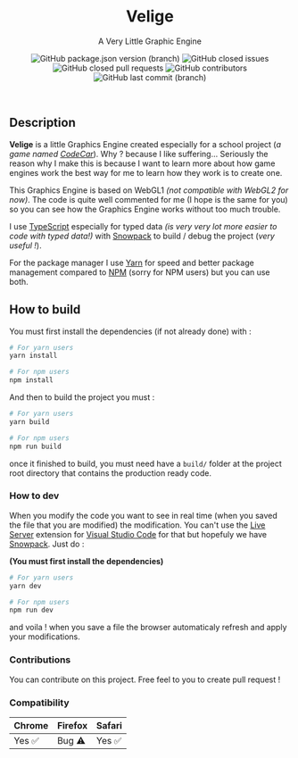 
<h1 align=center>Velige</h1>
<p align=center>A Very Little Graphic Engine</p>

<p align=center>
<img alt="GitHub package.json version (branch)" src="https://img.shields.io/github/package-json/v/5aitama/velige/main?label=version">
<img alt="GitHub closed issues" src="https://img.shields.io/github/issues-closed/5aitama/velige">
<img alt="GitHub closed pull requests" src="https://img.shields.io/github/issues-pr-closed/5aitama/velige">
<img alt="GitHub contributors" src="https://img.shields.io/github/contributors/5aitama/velige">
<img alt="GitHub last commit (branch)" src="https://img.shields.io/github/last-commit/5aitama/velige/main">
</p>
<br />

## Description
**Velige** is a little Graphics Engine created especially for a school project (*a game named [CodeCar]()*). Why ? because I like suffering... Seriously the reason why I make this is because I want to learn more about how game engines work the best way for me to learn how they work is to create one. 

This Graphics Engine is based on WebGL1 *(not compatible with WebGL2 for now)*. The code is quite well commented for me (I hope is the same for you) so you can see how the Graphics Engine works without too much trouble.

I use [TypeScript](https://www.typescriptlang.org/) especially for typed data *(is very very lot more easier to code with typed data!)* with [Snowpack](https://www.snowpack.dev/) to build / debug the project (*very useful !*). 

For the package manager I use [Yarn](https://yarnpkg.com/) for speed and better package management compared to [NPM](https://www.npmjs.com/) (sorry for NPM users) but you can use both.

## How to build
You must first install the dependencies (if not already done) with :
```bash
# For yarn users
yarn install
```

```bash
# For npm users
npm install
```

And then to build the project you must :

```bash
# For yarn users
yarn build
```

```bash
# For npm users
npm run build
```

once it finished to build, you must need have a `build/` folder at the project root directory that contains the production ready code.

### How to dev
When you modify the code you want to see in real time (when you saved the file that you are modified) the modification. You can't use the [Live Server](https://marketplace.visualstudio.com/items?itemName=ritwickdey.LiveServer) extension for [Visual Studio Code](https://code.visualstudio.com/) for that but hopefuly we have [Snowpack](https://www.snowpack.dev/). Just do :

**(You must first install the dependencies)**

```bash
# For yarn users
yarn dev
```

```bash
# For npm users
npm run dev
```

and voila ! when you save a file the browser automaticaly refresh and apply your modifications.

### Contributions
You can contribute on this project. Free feel to you to create pull request !

### Compatibility
|   Chrome   |   Firefox  |   Safari  |
|------------| ---------- | --------- |
|   Yes ✅    |   Bug ⚠️    |  Yes ✅   |
